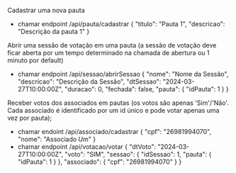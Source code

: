 Cadastrar uma nova pauta

- chamar endpoint /api/pauta/cadastrar
{
  "titulo": "Pauta 1",
  "descricao": "Descrição da pauta 1"
}

Abrir uma sessão de votação em uma pauta (a sessão de votação deve ficar aberta por um tempo determinado na chamada de abertura ou 1 minuto por default)
 
- chamar endpoint  /api/sessao/abrirSessao
{
  "nome": "Nome da Sessão",
  "descricao": "Descrição da Sessão",
  "dtSessao": "2024-03-27T10:00:00Z",
  "duracao": 0,
  "fechada": false,
  "pauta": {
    "idPauta": 1
  }
}

Receber votos dos associados em pautas (os votos são apenas 'Sim'/'Não'. Cada associado é identificado por um id único e pode votar apenas uma vez por pauta);

- chamar endoint /api/associado/cadastrar
{
  "cpf": "26981994070",
  "nome": "Associado Um"
}
- chamar endpoint /api/votacao/votar
{
  "dtVoto": "2024-03-27T10:00:00Z",
  "voto": "SIM",
  "sessao": {
    "idSessao": 1,
    "pauta": {
      "idPauta": 1
    }
  },
  "associado": {
    "cpf": "26981994070"
  }
}
